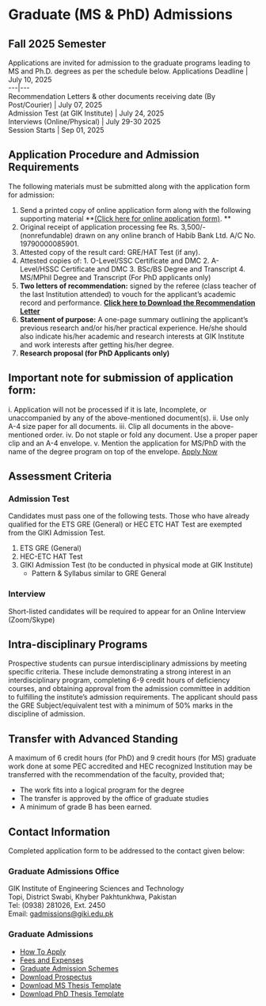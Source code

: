 # Graduate (MS & PhD) Admissions
## **Fall 2025 Semester**
Applications are invited for admission to the graduate programs leading to MS and Ph.D. degrees as per the schedule below.
Applications Deadline | July 10, 2025  
---|---  
Recommendation Letters & other documents receiving date (By Post/Courier) | July 07, 2025  
Admission Test (at GIK Institute) | July 24, 2025  
Interviews (Online/Physical) | July 29-30 2025  
Session Starts | Sep 01, 2025  
## Application Procedure and Admission Requirements
The following materials must be submitted along with the application form for admission:
  1. Send a printed copy of online application form along with the following supporting material **[(Click here for online application form)](http://gikadmissions.giki.edu.pk). **
  2. Original receipt of application processing fee Rs. 3,500/- (nonrefundable) drawn on any online branch of Habib Bank Ltd. A/C No. 19790000085901.
  3. Attested copy of the result card: GRE/HAT Test (if any).
  4. Attested copies of: 
    1. O-Level/SSC Certificate and DMC
    2. A-Level/HSSC Certificate and DMC
    3. BSc/BS Degree and Transcript
    4. MS/MPhil Degree and Transcript (For PhD applicants only)
  5. **Two letters of recommendation:** signed by the referee (class teacher of the last Institution attended) to vouch for the applicant’s academic record and performance. [**Click here to Download the Recommendation Letter**](https://giki.edu.pk/wp-content/uploads/2023/11/GIKI-Recommendation-Letter.docx)
  6. **Statement of purpose:** A one-page summary outlining the applicant’s previous research and/or his/her practical experience. He/she should also indicate his/her academic and research interests at GIK Institute and work interests after getting his/her degree.
  7. **Research proposal (for PhD Applicants only)**


## **Important note for submission of application form:**
i. Application will not be processed if it is late, Incomplete, or unaccompanied by any of the above-mentioned document(s).
ii. Use only A-4 size paper for all documents.
iii. Clip all documents in the above-mentioned order.
iv. Do not staple or fold any document. Use a proper paper clip and an A-4 envelope.
v. Mention the application for MS/PhD with the name of the degree program on top of the envelope.
[Apply Now](https://gikadmissions.giki.edu.pk/)
## Assessment Criteria
### **Admission Test**
Candidates must pass one of the following tests. Those who have already qualified for the ETS GRE (General) or HEC ETC HAT Test are exempted from the GIKI Admission Test.
  1. ETS GRE (General)
  2. HEC-ETC HAT Test
  3. GIKI Admission Test (to be conducted in physical mode at GIK Institute) 
     * Pattern & Syllabus similar to GRE General


### **Interview**
Short-listed candidates will be required to appear for an Online Interview (Zoom/Skype)
## Intra-disciplinary Programs
Prospective students can pursue interdisciplinary admissions by meeting specific criteria. These include demonstrating a strong interest in an interdisciplinary program, completing 6-9 credit hours of deficiency courses, and obtaining approval from the admission committee in addition to fulfilling the institute’s admission requirements. The applicant should pass the GRE Subject/equivalent test with a minimum of 50% marks in the discipline of admission.
## Transfer with Advanced Standing
A maximum of 6 credit hours (for PhD) and 9 credit hours (for MS) graduate work done at some PEC accredited and HEC recognized Institution may be transferred with the recommendation of the faculty, provided that;
  * The work fits into a logical program for the degree
  * The transfer is approved by the office of graduate studies
  * A minimum of grade B has been earned.


## Contact Information
Completed application form to be addressed to the contact given below:
### **Graduate Admissions Office**
GIK Institute of Engineering Sciences and Technology  
Topi, District Swabi, Khyber Pakhtunkhwa, Pakistan  
Tel: (0938) 281026, Ext. 2450  
Email: gadmissions@giki.edu.pk
### Graduate Admissions
  * [How To Apply](https://giki.edu.pk/admissions/admissions-graduate/how-to-apply/)
  * [Fees and Expenses](https://giki.edu.pk/admissions/admissions-graduate/grad-fees-and-expenses/)
  * [Graduate Admission Schemes](https://giki.edu.pk/admissions/admissions-graduate/grad-aid-scholarships/)
  * [Download Prospectus](https://giki.edu.pk/wp-content/uploads/2023/11/GraduateProspectus2024.pdf)
  * [Download MS Thesis Template](https://giki.edu.pk/wp-content/uploads/2022/05/MS-Thesis-Format.pdf)
  * [Download PhD Thesis Template](https://giki.edu.pk/wp-content/uploads/2022/05/PhD-Thesis-Format.pdf)


